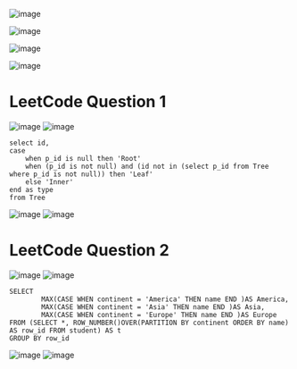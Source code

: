 ![image](https://user-images.githubusercontent.com/60442877/207227474-2f96d56e-b2b2-4ea0-b1aa-b3c8a1c08c81.png)

![image](https://user-images.githubusercontent.com/60442877/207227556-fc4e526f-8408-48ff-b887-8b99ce9c4426.png)

![image](https://user-images.githubusercontent.com/60442877/207227575-9bf59d30-6363-42f1-8e1b-70f557f32c60.png)

![image](https://user-images.githubusercontent.com/60442877/212991247-791368c8-6b4f-46d3-b2ca-93a48b4e372b.png)

# LeetCode Question 1

![image](https://user-images.githubusercontent.com/60442877/217423384-3ce992f8-ed74-483d-8c4e-6c9c95082b19.png)
![image](https://user-images.githubusercontent.com/60442877/217423450-224c4211-bd3d-4342-be0b-33dadfbd755f.png)

    select id, 
    case 
        when p_id is null then 'Root'
        when (p_id is not null) and (id not in (select p_id from Tree where p_id is not null)) then 'Leaf'
        else 'Inner'
    end as type
    from Tree

![image](https://user-images.githubusercontent.com/60442877/217421742-e017f99a-e598-4315-b404-8b1220dafc86.png)
![image](https://user-images.githubusercontent.com/60442877/217421883-4115263d-213d-4445-aa8a-96b32f0c50ba.png)

# LeetCode Question 2

![image](https://user-images.githubusercontent.com/60442877/218234002-edc5d94c-2fc5-40f4-9081-0372f0388f3b.png)
![image](https://user-images.githubusercontent.com/60442877/218234009-418f5724-b13f-4bd8-ab0d-be5acae43e45.png)

    SELECT
            MAX(CASE WHEN continent = 'America' THEN name END )AS America,
            MAX(CASE WHEN continent = 'Asia' THEN name END )AS Asia,
            MAX(CASE WHEN continent = 'Europe' THEN name END )AS Europe  
    FROM (SELECT *, ROW_NUMBER()OVER(PARTITION BY continent ORDER BY name) AS row_id FROM student) AS t
    GROUP BY row_id
 
![image](https://user-images.githubusercontent.com/60442877/218233970-bf75e036-6613-46b0-bec4-25f851f71459.png)
![image](https://user-images.githubusercontent.com/60442877/218233978-e15adf92-f07d-4dfb-a794-4e4320ff62fc.png)
